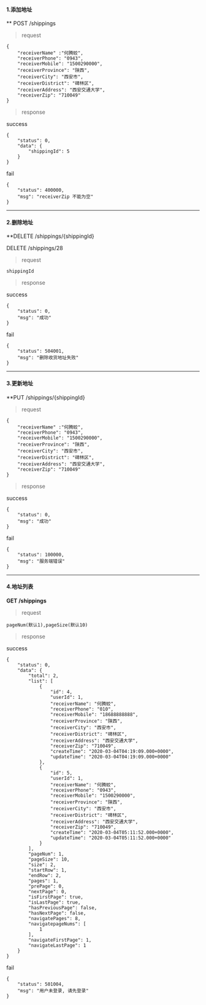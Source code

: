 #### 1.添加地址

** POST /shippings


> request

```
{
	"receiverName" :"何腾蛟",
	"receiverPhone": "0943",
	"receiverMobile": "1500290000",
	"receiverProvince": "陕西",
	"receiverCity": "西安市",
	"receiverDistrict": "碑林区",
	"receiverAddress": "西安交通大学",
	"receiverZip": "710049"
}
```

> response

success

```
{
    "status": 0,
    "data": {
        "shippingId": 5
    }
}
```

fail
```
{
    "status": 400000,
    "msg": "receiverZip 不能为空"
}
```


------


#### 2.删除地址

**DELETE /shippings/{shippingId}

DELETE /shippings/28

> request

```
shippingId
```

> response

success

```
{
    "status": 0,
    "msg": "成功"
}
```

fail
```
{
    "status": 504001,
    "msg": "删除收货地址失败"
}
```


------


#### 3.更新地址

**PUT /shippings/{shippingId}

> request

```
{
	"receiverName" :"何腾蛟",
	"receiverPhone": "0943",
	"receiverMobile": "1500290000",
	"receiverProvince": "陕西",
	"receiverCity": "西安市",
	"receiverDistrict": "碑林区",
	"receiverAddress": "西安交通大学",
	"receiverZip": "710049"
}
```

> response

success

```
{
    "status": 0,
    "msg": "成功"
}
```

fail
```
{
    "status": 100000,
    "msg": "服务端错误"
}
```


------


#### 4.地址列表

**GET /shippings**

> request

```
pageNum(默认1),pageSize(默认10)
```

> response

success

```
{
    "status": 0,
    "data": {
        "total": 2,
        "list": [
            {
                "id": 4,
                "userId": 1,
                "receiverName": "何腾蛟",
                "receiverPhone": "010",
                "receiverMobile": "18688888888",
                "receiverProvince": "陕西",
                "receiverCity": "西安市",
                "receiverDistrict": "碑林区",
                "receiverAddress": "西安交通大学",
                "receiverZip": "710049",
                "createTime": "2020-03-04T04:19:09.000+0000",
                "updateTime": "2020-03-04T04:19:09.000+0000"
            },
            {
                "id": 5,
                "userId": 1,
                "receiverName": "何腾蛟",
                "receiverPhone": "0943",
                "receiverMobile": "1500290000",
                "receiverProvince": "陕西",
                "receiverCity": "西安市",
                "receiverDistrict": "碑林区",
                "receiverAddress": "西安交通大学",
                "receiverZip": "710049",
                "createTime": "2020-03-04T05:11:52.000+0000",
                "updateTime": "2020-03-04T05:11:52.000+0000"
            }
        ],
        "pageNum": 1,
        "pageSize": 10,
        "size": 2,
        "startRow": 1,
        "endRow": 2,
        "pages": 1,
        "prePage": 0,
        "nextPage": 0,
        "isFirstPage": true,
        "isLastPage": true,
        "hasPreviousPage": false,
        "hasNextPage": false,
        "navigatePages": 8,
        "navigatepageNums": [
            1
        ],
        "navigateFirstPage": 1,
        "navigateLastPage": 1
    }
}
```

fail
```
{
    "status": 501004,
    "msg": "用户未登录, 请先登录"
}
```
